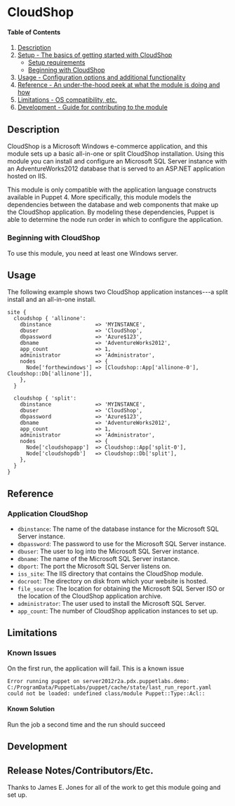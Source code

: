 # CloudShop

#### Table of Contents

1. [Description](#description)
2. [Setup - The basics of getting started with CloudShop](#setup)
    * [Setup requirements](#setup-requirements)
    * [Beginning with CloudShop](#beginning-with-CloudShop)
3. [Usage - Configuration options and additional functionality](#usage)
4. [Reference - An under-the-hood peek at what the module is doing and how](#reference)
5. [Limitations - OS compatibility, etc.](#limitations)
6. [Development - Guide for contributing to the module](#development)

## Description

CloudShop is a Microsoft Windows e-commerce application, and this module sets up a basic all-in-one or split CloudShop installation. Using this module you can install and configure an Microsoft SQL Server instance with an AdventureWorks2012 database that is served to an ASP.NET application hosted on IIS. 

This module is only compatible with the application language constructs available in Puppet 4. More specifically, this module models the dependencies between the database and web components that make up the CloudShop application. By modeling these dependencies, Puppet is able to determine the node run order in which to configure the application.

### Beginning with CloudShop

To use this module, you need at least one Windows server.

## Usage

The following example shows two CloudShop application instances---a split install and an all-in-one install.

```
site {
  cloudshop { 'allinone':
    dbinstance              => 'MYINSTANCE',
    dbuser                  => 'CloudShop',
    dbpassword              => 'Azure$123',
    dbname                  => 'AdventureWorks2012',
    app_count               => 1,
    administrator           => 'Administrator',
    nodes                   => {
      Node['forthewindows'] => [Cloudshop::App['allinone-0'], Cloudshop::Db['allinone']],
    },
  }

  cloudshop { 'split':
    dbinstance              => 'MYINSTANCE',
    dbuser                  => 'CloudShop',
    dbpassword              => 'Azure$123',
    dbname                  => 'AdventureWorks2012',
    app_count               => 1,
    administrator           => 'Administrator',
    nodes                   => {
      Node['cloudshopapp']  => Cloudshop::App['split-0'],
      Node['cloudshopdb']   => Cloudshop::Db['split'],
    },
  }
}
```

## Reference

### Application CloudShop

* `dbinstance`: The name of the database instance for the Microsoft SQL Server instance.
* `dbpassword`: The password to use for the Microsoft SQL Server instance.
* `dbuser`: The user to log into the Microsoft SQL Server instance.
* `dbname`: The name of the Microsoft SQL Server instance.
* `dbport`: The port the Microsoft SQL Server listens on.
* `iss_site`: The IIS directory that contains the CloudShop module.
* `docroot`: The directory on disk from which your website is hosted.
* `file_source`: The location for obtaining the Microsoft SQL Server ISO or the location of the CloudShop application archive.
* `administrator`: The user used to install the Microsoft SQL Server.
* `app_count`: The number of CloudShop application instances to set up.

## Limitations

### Known Issues

On the first run, the application will fail. This is a known issue

```
Error running puppet on server2012r2a.pdx.puppetlabs.demo: C:/ProgramData/PuppetLabs/puppet/cache/state/last_run_report.yaml could not be loaded: undefined class/module Puppet::Type::Acl::
```

#### Known Solution

Run the job a second time and the run should succeed

## Development

## Release Notes/Contributors/Etc.

Thanks to James E. Jones for all of the work to get this module going and set up.
